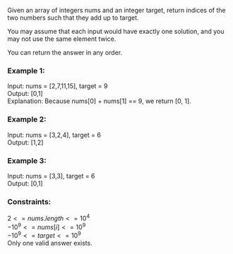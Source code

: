 Given an array of integers nums and an integer target, return indices of the two numbers such that they add up to target.

You may assume that each input would have exactly one solution, and you may not use the same element twice.

You can return the answer in any order.

### Example 1:
Input: nums = [2,7,11,15], target = 9\
Output: [0,1]\
Explanation: Because nums[0] + nums[1] == 9, we return [0, 1].
### Example 2:
Input: nums = [3,2,4], target = 6\
Output: [1,2]
### Example 3:
Input: nums = [3,3], target = 6\
Output: [0,1]
### Constraints:
$2 <= nums.length <= 10^4$\
$-10^9 <= nums[i] <= 10^9$\
$-10^9 <= target <= 10^9$\
Only one valid answer exists.
